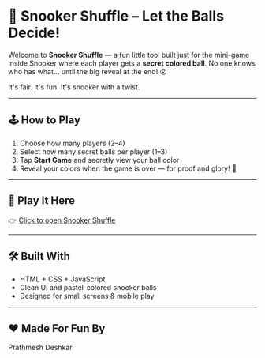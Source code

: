 # 🎱 Snooker Shuffle – Let the Balls Decide!

Welcome to **Snooker Shuffle** — a fun little tool built just for the mini-game inside Snooker where each player gets a **secret colored ball**. No one knows who has what… until the big reveal at the end! 😮

It's fair. It's fun. It's snooker with a twist.

---

## 🕹️ How to Play
1. Choose how many players (2–4)
2. Select how many secret balls per player (1–3)
3. Tap **Start Game** and secretly view your ball color
4. Reveal your colors when the game is over — for proof and glory! 🎉

---

## 🔗 Play It Here  
👉 [Click to open Snooker Shuffle](https://prathmesh-d.github.io/SnookerShuffle/index.html)  

---

## 🛠️ Built With
- HTML + CSS + JavaScript  
- Clean UI and pastel-colored snooker balls  
- Designed for small screens & mobile play

---

## ❤️ Made For Fun By  
Prathmesh Deshkar  


